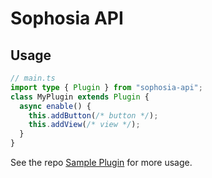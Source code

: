 # Sophosia API

## Usage

```ts
// main.ts
import type { Plugin } from "sophosia-api";
class MyPlugin extends Plugin {
  async enable() {
    this.addButton(/* button */);
    this.addView(/* view */);
  }
}
```

See the repo [Sample Plugin](https://github.com/sophosia/sample-plugin) for more usage.
